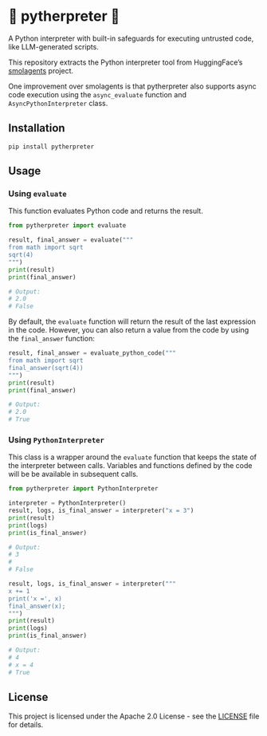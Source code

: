 <!---
# Copyright 2025 Are Meisfjord. All rights reserved.

Licensed under the Apache License, Version 2.0 (the "License");
you may not use this file except in compliance with the License.
You may obtain a copy of the License at

    http://www.apache.org/licenses/LICENSE-2.0

Unless required by applicable law or agreed to in writing, software
distributed under the License is distributed on an "AS IS" BASIS,
WITHOUT WARRANTIES OR CONDITIONS OF ANY KIND, either express or implied.
See the License for the specific language governing permissions and
limitations under the License.
-->
# 🐍 pytherpreter 🐍
A Python interpreter with built-in safeguards for executing untrusted code, like LLM-generated scripts.

This repository extracts the Python interpreter tool from HuggingFace’s [smolagents](https://github.com/huggingface/smolagents) project.

One improvement over smolagents is that pytherpreter also supports async code execution using the `async_evaluate` function and `AsyncPythonInterpreter` class.

## Installation
```shell
pip install pytherpreter
```

## Usage

### Using `evaluate`

This function evaluates Python code and returns the result.
```python
from pytherpreter import evaluate

result, final_answer = evaluate("""
from math import sqrt
sqrt(4)
""")
print(result)
print(final_answer)

# Output:
# 2.0
# False
```

By default, the `evaluate` function will return the result of the last expression in the code.
However, you can also return a value from the code by using the `final_answer` function:

```python
result, final_answer = evaluate_python_code("""
from math import sqrt
final_answer(sqrt(4))
""")
print(result)
print(final_answer)

# Output:
# 2.0
# True
```

### Using `PythonInterpreter`

This class is a wrapper around the `evaluate` function that keeps the state of the interpreter between calls.
Variables and functions defined by the code will be be available in subsequent calls.

```python
from pytherpreter import PythonInterpreter

interpreter = PythonInterpreter()
result, logs, is_final_answer = interpreter("x = 3")
print(result)
print(logs)
print(is_final_answer)

# Output:
# 3
# 
# False

result, logs, is_final_answer = interpreter("""
x += 1
print('x =', x)
final_answer(x);
""")
print(result)
print(logs)
print(is_final_answer)

# Output:
# 4
# x = 4
# True
```

## License
This project is licensed under the Apache 2.0 License - see the [LICENSE](LICENSE) file for details.
